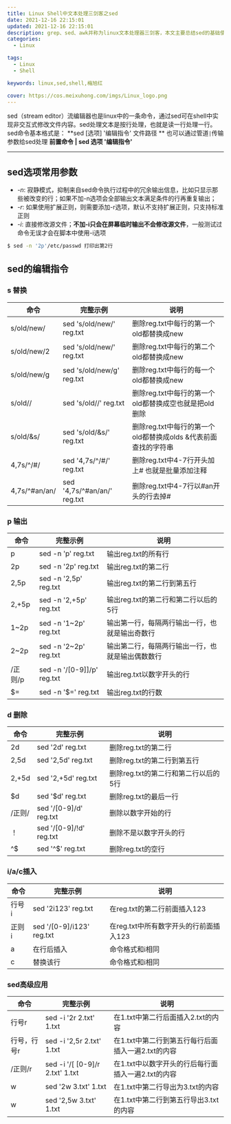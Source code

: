 ```yaml
---
title: Linux Shell中文本处理三剑客之sed
date: 2021-12-16 22:15:01
updated: 2021-12-16 22:15:01
description: grep、sed、awk并称为linux文本处理器三剑客，本文主要总结sed的基础使用方法。
categories: 
  - Linux

tags: 
  - Linux
  - Shell

keywords: linux,sed,shell,梅旭红

cover: https://cos.meixuhong.com/imgs/Linux_logo.png
---
```


sed（stream editor）流编辑器也是linux中的一条命令，通过sed可在shell中实现非交互式修改文件内容。sed处理文本是按行处理，也就是读一行处理一行。
sed命令基本格式是：
**sed [选项] '编辑指令' 文件路径 **
也可以通过管道`|`传输参数给sed处理 **前置命令 | sed 选项 '编辑指令'**

---

## sed选项常用参数
- *-n*: 寂静模式，抑制来自sed命令执行过程中的冗余输出信息，比如只显示那些被改变的行；如果不加-n选项会全部输出文本满足条件的行再重复输出；
- *-r*: 如果使用扩展正则，则需要添加-r选项，默认不支持扩展正则，只支持标准正则
- *-i*: 直接修改源文件；**不加-i只会在屏幕临时输出不会修改源文件**，一般测试过命令无误才会在脚本中使用-i选项

```bash
$ sed -n '2p'/etc/passwd 打印出第2行
```

## sed的编辑指令

### s 替换

| 命令                                                         | 完整示例                  | 说明                                                         |
| ------------------------------------------------------------ | ------------------------- | ------------------------------------------------------------ |
| s/old/new/                                                   | sed 's/old/new/' reg.txt | 删除reg.txt中每行的第一个old都替换成new                 |
| s/old/new/2                                                  | sed 's/old/new/' reg.txt | 删除reg.txt中每行的第二个old都替换成new                 |
| s/old/new/g                                                  | sed 's/old/new/g' reg.txt | 删除reg.txt中每行的每一个old都替换成new                 |
| s/old//                                                      | sed 's/old//' reg.txt | 删除reg.txt中每行的第一个old都替换成空也就是把old删除   |
| s/old/&s/                                                    | sed 's/old/&s/' reg.txt | 删除reg.txt中每行的第一个old都替换成olds &代表前面查找的字符串 |
| 4,7s/^/#/                                                   | sed '4,7s/^/#/' reg.txt | 删除reg.txt中4-7行开头加上# 也就是批量添加注释              |
| 4,7s/^#an/an/                                               | sed '4,7s/^#an/an/' reg.txt | 删除reg.txt中4-7行以#an开头的行去掉#                        |

### p 输出

| 命令    | 完整示例                   | 说明                                             |
| ------- | -------------------------- | ------------------------------------------------ |
| p       | sed -n 'p' reg.txt         | 输出reg.txt的所有行                              |
| 2p      | sed -n '2p' reg.txt        | 输出reg.txt的第二行                              |
| 2,5p    | sed -n '2,5p' reg.txt      | 输出reg.txt的第二行到第五行                      |
| 2,+5p   | sed -n '2,+5p' reg.txt     | 输出reg.txt的第二行和第二行以后的5行             |
| 1~2p    | sed -n '1~2p' reg.txt      | 输出第一行，每隔两行输出一行，也就是输出奇数行   |
| 2~2p    | sed -n '2~2p' reg.txt      | 输出第二行，每隔两行输出一行，也就是输出偶数数行 |
| /正则/p | sed -n '/[0-9]]/p' reg.txt | 输出reg.txt以数字开头的行                        |
| $=      | sed -n '$=' reg.txt        | 输出reg.txt的行数                                |

### d 删除

| 命令   | 完整示例                | 说明                                 |
| ------ | ----------------------- | ------------------------------------ |
| 2d     | sed '2d' reg.txt        | 删除reg.txt的第二行                  |
| 2,5d   | sed '2,5d' reg.txt      | 删除reg.txt的第二行到第五行          |
| 2,+5d  | sed '2,+5d' reg.txt     | 删除reg.txt的第二行和第二行以后的5行 |
| $d     | sed '$d' reg.txt        | 删除reg.txt的最后一行                |
| /正则/ | sed '/[0-9]/d' reg.txt  | 删除以数字开始的行                   |
| ！     | sed '/[0-9]/!d' reg.txt | 删除不是以数字开头的行               |
| ^$     | sed '^$' reg.txt        | 删除reg.txt的空行                    |

### i/a/c插入

| 命令   | 完整示例                  | 说明                                   |
| ------ | ------------------------- | -------------------------------------- |
| 行号 i | sed '2i123' reg.txt       | 在reg.txt的第二行前面插入123           |
| 正则 i | sed '/[0-9]/i123' reg.txt | 在reg.txt中所有数字开头的行前面插入123 |
| a      | 在行后插入                | 命令格式和i相同                        |
| c      | 替换该行                  | 命令格式和i相同                        |

### sed高级应用

| 命令        | 完整示例                         | 说明                                               |
| ----------- | -------------------------------- | -------------------------------------------------- |
| 行号r       | sed -i '2r 2.txt' 1.txt          | 在1.txt中第二行后面插入2.txt的内容                 |
| 行号，行号r | sed -i '2,5r 2.txt' 1.txt        | 在1.txt中第二行到第五行每行后面插入一遍2.txt的内容 |
| /正则/r     | sed -i  '/[ [0-9]/r 2.txt' 1.txt | 在1.txt中以数字开头的行后每行面插入一遍2.txt的内容 |
| w           | sed  '2w 3.txt' 1.txt            | 在1.txt中第二行导出为3.txt的内容                   |
| w           | sed  '2,5w 3.txt' 1.txt          | 在1.txt中第二行到第五行导出3.txt的内容             |

